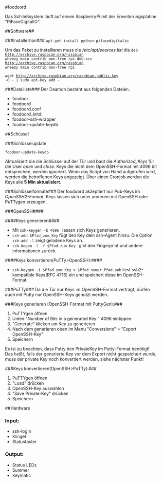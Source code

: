 #foodoord

Das Schließsystem läuft auf einem RaspberryPi mit der Erweiterungsplatine "PiFaceDigitalIO". 

##Software##

###Installertion###
<code>apt-get install python-pifacedigitalio </code>

Um das Paket zu installieren muss die */etc/apt/sources.list* die 
<code>deb http://archive.raspbian.org/raspbian wheezy main contrib non-free rpi
deb-src http://archive.raspbian.org/raspbian wheezy main contrib non-free rpi</code>

<code>wget http://archive.raspbian.org/raspbian.public.key -O - | sudo apt-key add -</code>



###Dateiliste###
Der Deamon besteht aus folgenden Dateien.

* foodoor
* foodoord
* foodoord.conf
* foodoord_initd
* foodoor-ssh-wrapper
* foodoor-update-keydb

##Schüssel

###Schlüsselupdate
<pre><code>foodoor-update-keydb
</code></pre>
Aktualisiert die die Schlüssel auf der Tür und baut die *Authorized_Keys* für die User *open* und *close*. Keys die nicht dem OpenSSH-Format mit 4096 bit entsprechen, werden ignoriert. Wenn das Script von Hand aufgerufen wird, werden die betroffenen Keys angezeigt. Über einen Cronjob werden die Keys alle **5 Min aktualisiert**.

###Schlüsselformate###
Der foodoord akzeptiert nur Pub-Keys im *OpenSSH2-Format*. Keys lassen sich unter anderem mit OpenSSH oder PuTTygen erzeugen.

###OpenSSH####

####Keys generieren####
* Mit <code>ssh-keygen -b 4096 </code> lassen sich Keys generieren.
* <code>ssh-add $Pfad_zum_Key</code> fügt den Key dem ssh-Agent hinzu. Die Option <code>ssh-add -l</code> zeigt geladene Keys an.
* <code>ssh-kegen -l -f $Pfad_zum_Key </code> gibt den Fingerprint und andere Informationen zurück.

####Keys konvertieren(PuTTy>OpenSSH):####
* <code>ssh-keygen -i $Pfad_zum_Key > $Pfad_neuer_Pfad.pub</code> liest ssh2-kompatible Keys(RFC 4716) ein und speichert diese im OpenSSH-Format.

###PuTTy###
Da die Tür nur Keys im OpenSSH-Format verträgt, dürfen auch mit Putty nur OpenSSH-Keys genutzt werden.

###Keys generieren (OpenSSH-Format mit PuttyGen):###
1. PuTTYgen öffnen
2. Unten "Number of Bits in a generated Key:" 4096 eintippen
3. "Generate" klicken um Key zu generieren
4. Nach dem generieren oben im Menu "Conversions" > "Export OpenSSH-Key"
5. Speichern

Es ist zu beachten, dass Putty den PrivateKey im Putty-Format benötigt! Das heißt, falls der generierte Key vor dem Export nicht gespeichert wurde, muss der private Key noch konvertiert werden, siehe nächster Punkt!

###Keys konvertieren(OpenSSH>PuTTy):###
1. PuTTYgen öffnen
2. "Load" drücken
3. OpenSSH-Key auswählen
4. "Save Private-Key" drücken
5. Speichern

##Hardware

### Input:
* ssh-login
* Klingel
* Statustaster

### Output:
* Status LEDs
* Summer
* Keymatic
